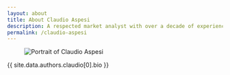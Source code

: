 ```yaml
---
layout: about
title: About Claudio Aspesi
description: A respected market analyst with over a decade of experience covering the academic publishing market, and leadership roles at Sanford C. Bernstein, and McKinsey.
permalink: /claudio-aspesi
---
```


<figure class="portrait">
  <img src="{{ site.BASE_PATH }}/media/team/claudio.png" alt="Portrait of Claudio Aspesi"/>
</figure>

{{ site.data.authors.claudio[0].bio }}
